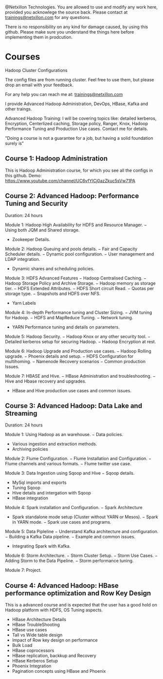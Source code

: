 @Netxillon Technologies. You are allowed to use and modify any work here, provided you acknowlege the source back.
Please contact at trainings@netxillon.com for any questions.

There is no responsibility on any kind for damage caused, by using this github. Please make sure you understand the things here before implementing them in prodcution.

Courses
=========
Hadoop Cluster Configurations

The config files are from running cluster. Feel free to use them, but please drop an email with your feedback.

For any help you can reach me at: trainings@netxillon.com

I provide Advanced Hadoop Administration, DevOps, HBase, Kafka and other traings.

Advanced Hadoop Training: I will be covering topics like: detailed kerberos, Encryption, Centerlized caching, Storage policy, Ranger, Knox, Hadoop Performance Tuning and Production Use cases. Contact me for details.

  "Doing a course is not a guarantee for a job, but having a solid foundation surely is"
 
 Course 1: Hadoop Administration
 ------------------------------------------------
 This is Hadoop Administration course, for which you see all the configs in this github.
 Demo: https://www.youtube.com/channel/UC6vfYICj0azZkuc5sVw71PA
 
 Course 2: Advanced Hadoop: Performance Tuning and Security
-------------------------------------------------
Duration: 24 hours

Module 1: Hadoop High Availability for HDFS and Resource Manager.
− Using both JQM and Shared storage.
- Zookeeper Details.

Module 2: Hadoop Queuing and pools details.
− Fair and Capacity Scheduler details.
− Dynamic pool configuration.
− User management and LDAP integration.
- Dynamic shares and scheduling policies.

Module 3: HDFS Advanced Features
− Hadoop Centralised Caching.
− Hadoop Storage Policy and Archive Storage.
− Hadoop memory as storage tier.
− HDFS Extended Attributes.
− HDFS Short circuit Read.
− Quotas per storage type.
− Snapshots and HDFS over NFS.
- Yarn Labels

Module 4: In-depth Performance tuning and Cluster Sizing. 
− JVM tuning for Hadoop.
− HDFS and MapReduce Tuning.
− Network tuning.
- YARN Performance tuning and details on parameters.

Module 5: Hadoop Security.
− Hadoop Knox or any other security tool.
− Detailed kerberos setup for securing Hadoop.
− Hadoop Encryption at rest.

Module 6: Hadoop Upgrade and Production use cases.
− Hadoop Rolling upgrade.
− Phoenix details and setup.
− HDFS Configuration for multihoming.
− Namenode Recovery scenarios
− Common production Issues.

Module 7: HBASE and Hive.
− HBase Administration and troubleshooting.
− Hive and Hbase recovery and upgrades.
- HBase and Hive production use cases and common issues.

Course 3: Advanced Hadoop: Data Lake and Streaming
-----------------------------------------------------------------
Duration: 24 hours

Module 1: Using Hadoop as an warehouse. 
− Data policies.
- Various ingestion and extraction methods.
- Archiving policies

Module 2: Flume Configuration.
− Flume Installation and Configuration.
− Flume channels and various formats.
− Flume twitter use case. 

Module 3: Data Ingestion using Sqoop and Hive
− Sqoop details.
- MySql imports and exports
- Tuning Sqoop
- Hive details and intergation with Sqoop
- HBase integration
 
Module 4: Spark installation and Configuration. 
− Spark Architecture
- Spark standalone mode setup (Cluster without YARN or Mesos).
− Spark in YARN mode.
− Spark use cases and programs.

Module 5: Data Pipleline
− Understand Kafka architecture and configuration.
− Building a Kafka Data pipeline.
− Example and common issues.
- Integrating Spark with Kafka.

Module 6: Storm Architecture.
− Storm Cluster Setup.
− Storm Use Cases.
− Adding Storm to the Data Pipeline.
− Storm performance tuning.

Module 7: Project.

Course 4: Advanced Hadoop: HBase performance optimization and Row Key Design
----------------------------------------------------------------------------
This is a advanced course and is expected that the user has a good hold on Hadoop platform with HDFS, OS Tuning aspects.

- HBase Architecture Details
- HBase TroubleShooting
- HBase use cases
- Tall vs Wide table design
- Impact of Row key design on performance
- Bulk Load
- HBase coprocessors
- HBase replication, backkup and Recovery
- HBase Kerberos Setup
- Phoenix Integration
- Pagination concepts using HBase and Phoenix
